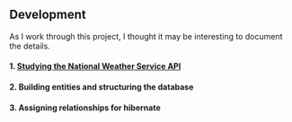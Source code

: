 ## Development

As I work through this project, I thought it may be interesting to document the details.

#### 1. [Studying the National Weather Service API](NWSAPI)
#### 2. Building entities and structuring the database
#### 3. Assigning relationships for hibernate